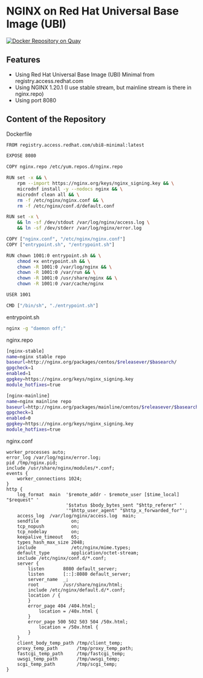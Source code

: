 # NGINX on Red Hat Universal Base Image (UBI)

[![Docker Repository on Quay](https://quay.io/repository/fitraalim/ubi-nginx/status "Docker Repository on Quay")](https://quay.io/repository/fitraalim/ubi-nginx)

## Features

- Using Red Hat Universal Base Image (UBI) Minimal from registry.access.redhat.com
- Using NGINX 1.20.1 (I use stable stream, but mainline stream is there in nginx.repo)
- Using port 8080

## Content of the Repository

Dockerfile

```sh
FROM registry.access.redhat.com/ubi8-minimal:latest

EXPOSE 8080

COPY nginx.repo /etc/yum.repos.d/nginx.repo

RUN set -x && \
    rpm --import https://nginx.org/keys/nginx_signing.key && \
    microdnf install -y --nodocs nginx && \
    microdnf clean all && \
    rm -f /etc/nginx/nginx.conf && \
    rm -f /etc/nginx/conf.d/default.conf

RUN set -x \
    && ln -sf /dev/stdout /var/log/nginx/access.log \
    && ln -sf /dev/stderr /var/log/nginx/error.log

COPY ["nginx.conf", "/etc/nginx/nginx.conf"]
COPY ["entrypoint.sh", "/entrypoint.sh"]

RUN chown 1001:0 entrypoint.sh && \
    chmod +x entrypoint.sh && \
    chown -R 1001:0 /var/log/nginx && \
    chown -R 1001:0 /var/run && \
    chown -R 1001:0 /usr/share/nginx && \
    chown -R 1001:0 /var/cache/nginx

USER 1001

CMD ["/bin/sh", "./entrypoint.sh"]

```

entrypoint.sh

```sh
nginx -g "daemon off;"
```

nginx.repo

```sh
[nginx-stable]
name=nginx stable repo
baseurl=http://nginx.org/packages/centos/$releasever/$basearch/
gpgcheck=1
enabled=1
gpgkey=https://nginx.org/keys/nginx_signing.key
module_hotfixes=true

[nginx-mainline]
name=nginx mainline repo
baseurl=http://nginx.org/packages/mainline/centos/$releasever/$basearch/
gpgcheck=1
enabled=0
gpgkey=https://nginx.org/keys/nginx_signing.key
module_hotfixes=true

```

nginx.conf
```
worker_processes auto;
error_log /var/log/nginx/error.log;
pid /tmp/nginx.pid;
include /usr/share/nginx/modules/*.conf;
events {
    worker_connections 1024;
}
http {
    log_format  main  '$remote_addr - $remote_user [$time_local] "$request" '
                      '$status $body_bytes_sent "$http_referer" '
                      '"$http_user_agent" "$http_x_forwarded_for"';
    access_log  /var/log/nginx/access.log  main;
    sendfile            on;
    tcp_nopush          on;
    tcp_nodelay         on;
    keepalive_timeout   65;
    types_hash_max_size 2048;
    include             /etc/nginx/mime.types;
    default_type        application/octet-stream;
    include /etc/nginx/conf.d/*.conf;
    server {
        listen       8080 default_server;
        listen       [::]:8080 default_server;
        server_name  _;
        root         /usr/share/nginx/html;
        include /etc/nginx/default.d/*.conf;
        location / {
        }
        error_page 404 /404.html;
            location = /40x.html {
        }
        error_page 500 502 503 504 /50x.html;
            location = /50x.html {
        }
    }
    client_body_temp_path /tmp/client_temp;
    proxy_temp_path       /tmp/proxy_temp_path;
    fastcgi_temp_path     /tmp/fastcgi_temp;
    uwsgi_temp_path       /tmp/uwsgi_temp;
    scgi_temp_path        /tmp/scgi_temp;
}
```
